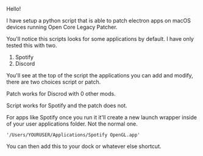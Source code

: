 Hello!

I have setup a python script that is able to patch electron apps on macOS devices running Open Core Legacy Patcher.

You'll notice this scripts looks for some applications by default. I have only tested this with two.

1. Spotify
2. Discord

You'll see at the top of the script the applications you can add and modify, there are two choices script or patch.

Patch works for Discrod with 0 other mods.

Script works for Spotify and the patch does not.

For apps like Spotify once you run it it'll create a new launch wrapper inside of your user applications folder. Not the normal one.

```
'/Users/YOURUSER/Applications/Spotify OpenGL.app'
```
You can then add this to your dock or whatever else shortcut.
